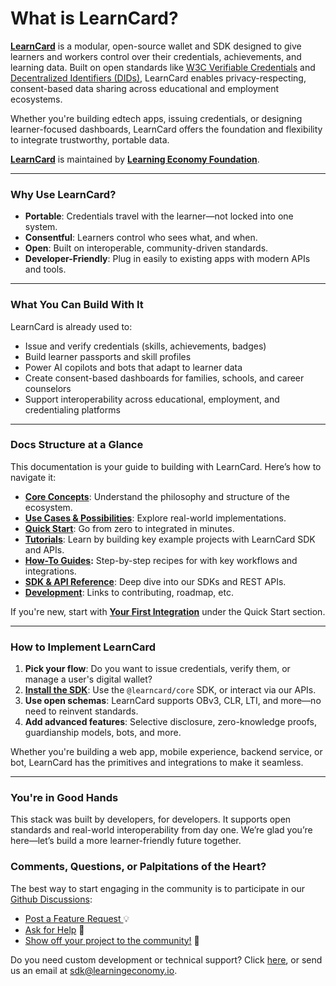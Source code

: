 # What is LearnCard?

[**LearnCard**](https://www.learncard.com) is a modular, open-source wallet and SDK designed to give learners and workers control over their credentials, achievements, and learning data. Built on open standards like [W3C Verifiable Credentials](core-concepts/credentials-and-data/verifiable-credentials-vcs.md) and [Decentralized Identifiers (DIDs)](core-concepts/identities-and-keys/decentralized-identifiers-dids.md), LearnCard enables privacy-respecting, consent-based data sharing across educational and employment ecosystems.

Whether you're building edtech apps, issuing credentials, or designing learner-focused dashboards, LearnCard offers the foundation and flexibility to integrate trustworthy, portable data.

[**LearnCard**](https://www.learncard.com) is maintained by [**Learning Economy Foundation**](https://www.learningeconomy.io).&#x20;

***

### Why Use LearnCard?

* **Portable**: Credentials travel with the learner—not locked into one system.
* **Consentful**: Learners control who sees what, and when.
* **Open**: Built on interoperable, community-driven standards.
* **Developer-Friendly**: Plug in easily to existing apps with modern APIs and tools.

***

### What You Can Build With It

LearnCard is already used to:

* Issue and verify credentials (skills, achievements, badges)
* Build learner passports and skill profiles
* Power AI copilots and bots that adapt to learner data
* Create consent-based dashboards for families, schools, and career counselors
* Support interoperability across educational, employment, and credentialing platforms

***

### Docs Structure at a Glance

This documentation is your guide to building with LearnCard. Here’s how to navigate it:

* [**Core Concepts**](broken-reference): Understand the philosophy and structure of the ecosystem.
* [**Use Cases & Possibilities**](introduction/use-cases-and-possibilities.md): Explore real-world implementations.
* [**Quick Start**](broken-reference): Go from zero to integrated in minutes.
* [**Tutorials**](broken-reference): Learn by building key example projects with LearnCard SDK and APIs.&#x20;
* [**How-To Guides**](broken-reference)**:** Step-by-step recipes for with key workflows and integrations.
* [**SDK & API Reference**](broken-reference): Deep dive into our SDKs and REST APIs.
* [**Development**](broken-reference): Links to contributing, roadmap, etc.

If you're new, start with [**Your First Integration**](quick-start/your-first-integration.md) under the Quick Start section.

***

### How to Implement LearnCard

1. **Pick your flow**: Do you want to issue credentials, verify them, or manage a user's digital wallet?
2. [**Install the SDK**](sdks/learncard-core/): Use the `@learncard/core` SDK, or interact via our APIs.
3. **Use open schemas**: LearnCard supports OBv3, CLR, LTI, and more—no need to reinvent standards.
4. **Add advanced features**: Selective disclosure, zero-knowledge proofs, guardianship models, bots, and more.

Whether you're building a web app, mobile experience, backend service, or bot, LearnCard has the primitives and integrations to make it seamless.

***

### You're in Good Hands

This stack was built by developers, for developers. It supports open standards and real-world interoperability from day one. We’re glad you’re here—let’s build a more learner-friendly future together.

### Comments, Questions, or Palpitations of the Heart?

The best way to start engaging in the community is to participate in our [Github Discussions](https://github.com/learningeconomy/LearnCard/discussions):&#x20;

* [Post a Feature Request ](https://github.com/learningeconomy/LearnCard/discussions/categories/feature-requests)💡
* [Ask for Help](https://github.com/learningeconomy/LearnCard/discussions/categories/help) 💖
* [Show off your project to the community!](https://github.com/learningeconomy/LearnCard/discussions/categories/show-and-tell) 🙌

Do you need custom development or technical support? Click [here](https://www.learningeconomy.io/contact), or send us an email at [sdk@learningeconomy.io](mailto:sdk@learningeconomy.io).
